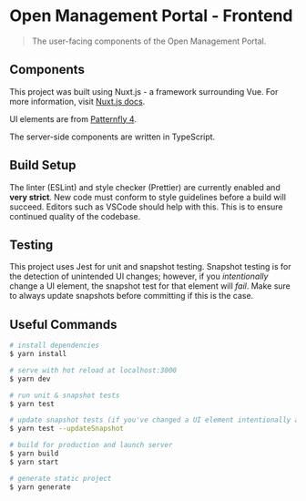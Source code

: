# Open Management Portal - Frontend

> The user-facing components of the Open Management Portal.

## Components

This project was built using Nuxt.js - a framework surrounding Vue. For more information, visit [Nuxt.js docs](https://nuxtjs.org).

UI elements are from [Patternfly 4](https://www.patternfly.org/v4/).

The server-side components are written in TypeScript.

## Build Setup

The linter (ESLint) and style checker (Prettier) are currently enabled and **very strict**. New code must conform to style guidelines before a build will succeed. Editors such as VSCode should help with this. This is to ensure continued quality of the codebase.

## Testing

This project uses Jest for unit and snapshot testing. Snapshot testing is for the detection of unintended UI changes; however, if you _intentionally_ change a UI element, the snapshot test for that element will _fail_. Make sure to always update snapshots before committing if this is the case.

## Useful Commands

``` bash
# install dependencies
$ yarn install

# serve with hot reload at localhost:3000
$ yarn dev

# run unit & snapshot tests
$ yarn test

# update snapshot tests (if you've changed a UI element intentionally and have verified yourself that it renders correctly)
$ yarn test --updateSnapshot

# build for production and launch server
$ yarn build
$ yarn start

# generate static project
$ yarn generate
```
